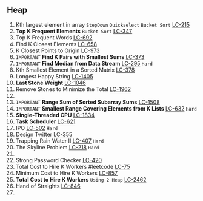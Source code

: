 
## Heap

1. Kth largest element in array `StepDown` `Quickselect` `Bucket Sort` [LC-215](https://leetcode.com/problems/kth-largest-element-in-an-array/)
2. **Top K Frequent Elements** `Bucket Sort` [LC-347](https://leetcode.com/problems/top-k-frequent-elements/)
3. Top K Frequent Words [LC-692](https://leetcode.com/problems/top-k-frequent-words/)
4. Find K Closest Elements [LC-658](https://leetcode.com/problems/find-k-closest-elements/)
5. K Closest Points to Origin [LC-973](https://leetcode.com/problems/k-closest-points-to-origin/)
6. `IMPORTANT` **Find K Pairs with Smallest Sums** [LC-373](https://leetcode.com/problems/find-k-pairs-with-smallest-sums/)
7. `IMPORTANT` **Find Median from Data Stream** [LC-295](https://leetcode.com/problems/find-median-from-data-stream) `Hard`
8. Kth Smallest Element in a Sorted Matrix [LC-378](https://leetcode.com/problems/kth-smallest-element-in-a-sorted-matrix/)
9. Longest Happy String [LC-1405](https://leetcode.com/problems/longest-happy-string/)
10. **Last Stone Weight** [LC-1046](https://leetcode.com/problems/last-stone-weight/)
11. Remove Stones to Minimize the Total [LC-1962](https://leetcode.com/problems/remove-stones-to-minimize-the-total/)
12. 
13. `IMPORTANT` **Range Sum of Sorted Subarray Sums** [LC-1508](https://leetcode.com/problems/range-sum-of-sorted-subarray-sums/)
14. `IMPORTANT` **Smallest Range Covering Elements from K Lists** [LC-632](https://leetcode.com/problems/smallest-range-covering-elements-from-k-lists/) `Hard`
15. **Single-Threaded CPU** [LC-1834](https://leetcode.com/problems/single-threaded-cpu/)
16. **Task Scheduler** [LC-621](https://leetcode.com/problems/task-scheduler/)
17. IPO [LC-502](https://leetcode.com/problems/ipo/) `Hard`
18. Design Twitter [LC-355](https://leetcode.com/problems/design-twitter/)
19. Trapping Rain Water II [LC-407](https://leetcode.com/problems/trapping-rain-water-ii/) `Hard`
20. The Skyline Problem [LC-218](https://leetcode.com/problems/the-skyline-problem/) `Hard`
21. 
22. Strong Password Checker [LC-420](https://leetcode.com/problems/strong-password-checker)
23. Total Cost to Hire K Workers #leetcode [LC-75]()
24. Minimum Cost to Hire K Workers [LC-857](https://leetcode.com/problems/minimum-cost-to-hire-k-workers/description/)
25. **Total Cost to Hire K Workers** `Using 2 Heap` [LC-2462](https://leetcode.com/problems/total-cost-to-hire-k-workers/)
26. Hand of Straights [LC-846](https://leetcode.com/problems/hand-of-straights/)
27. 
